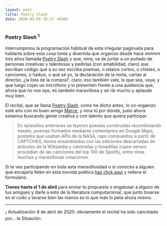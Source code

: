 ```yaml
---
layout: post
title: Poetry Slash
date: 2020-03-05 19:17 +0100
---
```


<h3>Poetry Slash <sup>1</sup></h3>

Interrumpimos la programación habitual de esta irregular paginuela para hablarte sobre esta cosa tonta y divertida que organizo desde hace mmmm tres años llamada <a href="https://poetryslash.com">Poetry Slash</a> y que, mira, va de juntar a un puñado de personas creativas y talentosas y pedirlas (con amabilidad, claro) que escriban código que a su vez escriba poemas, o relatos cortos, o chistes, o canciones, o haikus, o qué sé yo, la declaración de la renta, cartas al director, ¿la lista de la compra?, claro, eso también vale, lo que sea, vaya; y que luego cojan un micrófono y lo presenten frente a una audiencia que, ahora que no nos oye, es también maravillosa y se ríe mucho y aplaude muy bien.

<!-- more -->

El recital, que se llama <a href="https://poetryslash.com">Poetry Slash</a>, como he dicho antes, lo co-organizo este año con mi buen amigo <a href="https://github.com/marcelinollano">Marce</a>, y mira tú por dónde, justo ahora estamos buscando gente creativa y con talento que quiera participar. 

> En episodios anteriores se leyeron poesías construidas recombinando tweets, poemas formados mediante comentarios en Google Maps, postales que usaban APIs de la NASA, raps compuestos a partir de CAPTCHAS, textos ensamblados con las ediciones descartadas de artículos de la Wikipedia y cantinelas y tonadillas cuyos versos procedían de las canciones del top 100 de Spotify, entre otras muchas y maravillosas creaciones.


Si te ves participando en toda esta maravillosidad o si conoces a alguien
que encajaría fetén en esta movida poética <a href="https://poetryslash.com">haz click
aquí</a> y rellena el formulario.

**Tienes hasta el 1 de abril** para enviar tu propuesta o
engatusar a alguno de tus amigues y darle a esto de la literatura
computacional, que junto toserse en el codo y lavarse bien las manos es lo que
más lo peta ahora mismo.

---

<div class="Footnotes">
<sub>1</sub> Actualización 8 de abril de 2020: obviamente el recital ha sido cancelado por… la Situación.
</div>
